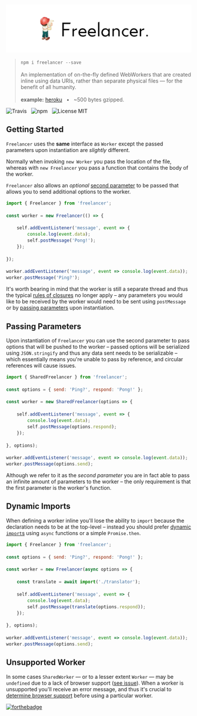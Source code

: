 ![Freelancer](media/logo.png)

> `npm i freelancer --save`<br /><br />
> An implementation of on-the-fly defined WebWorkers that are created inline using data URIs, rather than separate physical files &mdash; for the benefit of all humanity.<br /><br />
> **example:** [heroku](https://freelancer-app.herokuapp.com/) &nbsp;&nbsp;&bull;&nbsp;&nbsp; ~500 bytes gzipped.

![Travis](http://img.shields.io/travis/Wildhoney/Freelancer.svg?style=flat-square)
&nbsp;
![npm](http://img.shields.io/npm/v/freelancer.svg?style=flat-square)
&nbsp;
![License MIT](http://img.shields.io/badge/license-gpl3-lightgrey.svg?style=flat-square)

## Getting Started

`Freelancer` uses the **same** interface as `Worker` except the passed parameters upon instantiation are *slightly* different.

Normally when invoking `new Worker` you pass the location of the file, whereas with `new Freelancer` you pass a function that contains the body of the worker.

`Freelancer` also allows an *optional* [second parameter](#passing-parameters) to be passed that allows you to send additional options to the worker.

```javascript
import { Freelancer } from 'freelancer';

const worker = new Freelancer(() => {
   
    self.addEventListener('message', event => {
        console.log(event.data);
        self.postMessage('Pong!');
    });
    
});

worker.addEventListener('message', event => console.log(event.data));
worker.postMessage('Ping?');
```

It's worth bearing in mind that the worker is still a separate thread and thus the typical [rules of closures](https://developer.mozilla.org/en/docs/Web/JavaScript/Closures) no longer apply &ndash; any parameters you would like to be received by the worker would need to be sent using `postMessage` or by [passing parameters](#passing-parameters) upon instantiation.

## Passing Parameters

Upon instantiation of `Freelancer` you can use the second parameter to pass options that will be pushed to the worker &ndash; passed options will be serialized using `JSON.stringify` and thus any data sent needs to be serializable &ndash; which essentially means you're unable to pass by reference, and circular references will cause issues.

```javascript
import { SharedFreelancer } from 'freelancer';

const options = { send: 'Ping?', respond: 'Pong!' };

const worker = new SharedFreelancer(options => {
   
    self.addEventListener('message', event => {
        console.log(event.data);
        self.postMessage(options.respond);
    });
    
}, options);

worker.addEventListener('message', event => console.log(event.data));
worker.postMessage(options.send);
```

Although we refer to it as the *second parameter* you are in fact able to pass an infinite amount of parameters to the worker &ndash; the only requirement is that the first parameter is the worker's function.

## Dynamic Imports

When defining a worker inline you'll lose the ability to `import` because the declaration needs to be at the top-level &ndash; instead you should prefer [dynamic `import`s](https://github.com/tc39/proposal-dynamic-import) using `async` functions or a simple `Promise.then`.

```javascript
import { Freelancer } from 'freelancer';

const options = { send: 'Ping?', respond: 'Pong!' };

const worker = new Freelancer(async options => {
   
    const translate = await import('./translator');
    
    self.addEventListener('message', event => {
        console.log(event.data);
        self.postMessage(translate(options.respond));
    });
    
}, options);

worker.addEventListener('message', event => console.log(event.data));
worker.postMessage(options.send);
```

## Unsupported Worker

In some cases `SharedWorker` &mdash; or to a lesser extent `Worker` &mdash; may be `undefined` due to a lack of browser support ([see issue](https://github.com/Wildhoney/Freelancer/issues/2)). When a worker is unsupported you'll receive an error message, and thus it's crucial to [determine browser support](http://caniuse.com/#feat=sharedworkers) before using a particular worker.

[![forthebadge](http://forthebadge.com/images/badges/built-with-love.svg)](http://forthebadge.com)

